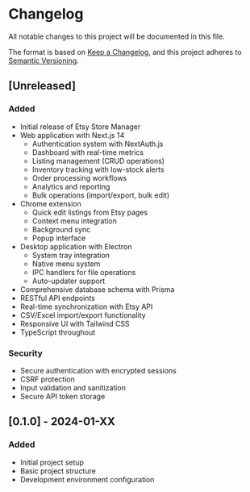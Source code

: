# Changelog

All notable changes to this project will be documented in this file.

The format is based on [Keep a Changelog](https://keepachangelog.com/en/1.0.0/),
and this project adheres to [Semantic Versioning](https://semver.org/spec/v2.0.0.html).

## [Unreleased]

### Added
- Initial release of Etsy Store Manager
- Web application with Next.js 14
  - Authentication system with NextAuth.js
  - Dashboard with real-time metrics
  - Listing management (CRUD operations)
  - Inventory tracking with low-stock alerts
  - Order processing workflows
  - Analytics and reporting
  - Bulk operations (import/export, bulk edit)
- Chrome extension
  - Quick edit listings from Etsy pages
  - Context menu integration
  - Background sync
  - Popup interface
- Desktop application with Electron
  - System tray integration
  - Native menu system
  - IPC handlers for file operations
  - Auto-updater support
- Comprehensive database schema with Prisma
- RESTful API endpoints
- Real-time synchronization with Etsy API
- CSV/Excel import/export functionality
- Responsive UI with Tailwind CSS
- TypeScript throughout

### Security
- Secure authentication with encrypted sessions
- CSRF protection
- Input validation and sanitization
- Secure API token storage

## [0.1.0] - 2024-01-XX

### Added
- Initial project setup
- Basic project structure
- Development environment configuration
